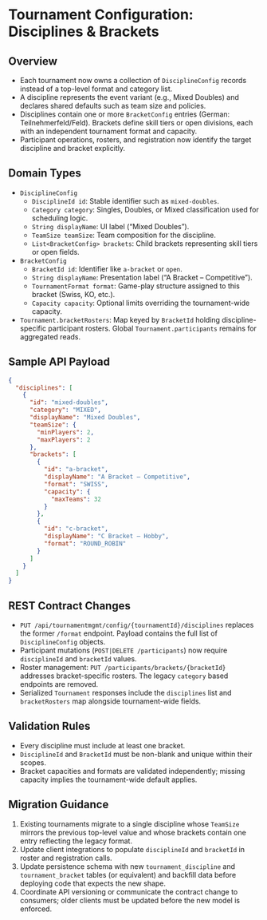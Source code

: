 # Tournament Configuration: Disciplines & Brackets

## Overview
- Each tournament now owns a collection of `DisciplineConfig` records instead of a top-level format and category list.
- A discipline represents the event variant (e.g., Mixed Doubles) and declares shared defaults such as team size and policies.
- Disciplines contain one or more `BracketConfig` entries (German: Teilnehmerfeld/Feld). Brackets define skill tiers or open divisions, each with an independent tournament format and capacity.
- Participant operations, rosters, and registration now identify the target discipline and bracket explicitly.

## Domain Types
- `DisciplineConfig`  
  - `DisciplineId id`: Stable identifier such as `mixed-doubles`.  
  - `Category category`: Singles, Doubles, or Mixed classification used for scheduling logic.  
  - `String displayName`: UI label (“Mixed Doubles”).  
  - `TeamSize teamSize`: Team composition for the discipline.  
  - `List<BracketConfig> brackets`: Child brackets representing skill tiers or open fields.
- `BracketConfig`  
  - `BracketId id`: Identifier like `a-bracket` or `open`.  
  - `String displayName`: Presentation label (“A Bracket – Competitive”).  
  - `TournamentFormat format`: Game-play structure assigned to this bracket (Swiss, KO, etc.).  
  - `Capacity capacity`: Optional limits overriding the tournament-wide capacity.
- `Tournament.bracketRosters`: Map keyed by `BracketId` holding discipline-specific participant rosters. Global `Tournament.participants` remains for aggregated reads.

## Sample API Payload
```json
{
  "disciplines": [
    {
      "id": "mixed-doubles",
      "category": "MIXED",
      "displayName": "Mixed Doubles",
      "teamSize": {
        "minPlayers": 2,
        "maxPlayers": 2
      },
      "brackets": [
        {
          "id": "a-bracket",
          "displayName": "A Bracket – Competitive",
          "format": "SWISS",
          "capacity": {
            "maxTeams": 32
          }
        },
        {
          "id": "c-bracket",
          "displayName": "C Bracket – Hobby",
          "format": "ROUND_ROBIN"
        }
      ]
    }
  ]
}
```

## REST Contract Changes
- `PUT /api/tournamentmgmt/config/{tournamentId}/disciplines` replaces the former `/format` endpoint. Payload contains the full list of `DisciplineConfig` objects.
- Participant mutations (`POST|DELETE /participants`) now require `disciplineId` and `bracketId` values.
- Roster management: `PUT /participants/brackets/{bracketId}` addresses bracket-specific rosters. The legacy `category` based endpoints are removed.
- Serialized `Tournament` responses include the `disciplines` list and `bracketRosters` map alongside tournament-wide fields.

## Validation Rules
- Every discipline must include at least one bracket.  
- `DisciplineId` and `BracketId` must be non-blank and unique within their scopes.  
- Bracket capacities and formats are validated independently; missing capacity implies the tournament-wide default applies.

## Migration Guidance
1. Existing tournaments migrate to a single discipline whose `TeamSize` mirrors the previous top-level value and whose brackets contain one entry reflecting the legacy format.  
2. Update client integrations to populate `disciplineId` and `bracketId` in roster and registration calls.  
3. Update persistence schema with new `tournament_discipline` and `tournament_bracket` tables (or equivalent) and backfill data before deploying code that expects the new shape.  
4. Coordinate API versioning or communicate the contract change to consumers; older clients must be updated before the new model is enforced.
